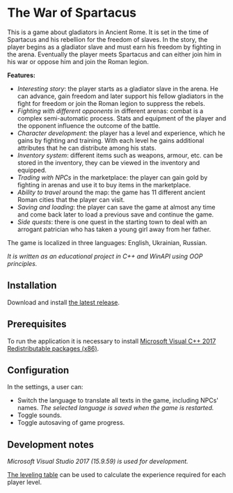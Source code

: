 # The War of Spartacus

This is a game about gladiators in Ancient Rome. It is set in the time of Spartacus and his rebellion for the freedom of slaves. In the story, the player begins as a gladiator slave and must earn his freedom by fighting in the arena. Eventually the player meets Spartacus and can either join him in his war or oppose him and join the Roman legion.

__Features:__

- _Interesting story_: the player starts as a gladiator slave in the arena. He can advance, gain freedom and later support his fellow gladiators in the fight for freedom or join the Roman legion to suppress the rebels.
- _Fighting with different opponents_ in different arenas: combat is a complex semi-automatic process. Stats and equipment of the player and the opponent influence the outcome of the battle.
- _Character development_: the player has a level and experience, which he gains by fighting and training. With each level he gains additional attributes that he can distribute among his stats.
- _Inventory system_: different items such as weapons, armour, etc. can be stored in the inventory, they can be viewed in the inventory and equipped.
- _Trading with NPCs_ in the marketplace: the player can gain gold by fighting in arenas and use it to buy items in the marketplace.
- _Ability to travel_ around the map: the game has 11 different ancient Roman cities that the player can visit.
- _Saving and loading_: the player can save the game at almost any time and come back later to load a previous save and continue the game.
- _Side quests_: there is one quest in the starting town to deal with an arrogant patrician who has taken a young girl away from her father.

The game is localized in three languages: English, Ukrainian, Russian.

_It is written as an educational project in C++ and WinAPI using OOP principles._

## Installation

Download and install [the latest release](https://github.com/serhii721/the-war-of-spartacus/releases/).

## Prerequisites

To run the application it is necessary to install [Microsoft Visual C++ 2017 Redistributable packages (x86)](https://aka.ms/vs/17/release/vc_redist.x86.exe).

## Configuration

In the settings, a user can:

- Switch the language to translate all texts in the game, including NPCs' names. _The selected language is saved when the game is restarted._
- Toggle sounds.
- Toggle autosaving of game progress.

## Development notes

_Microsoft Visual Studio 2017 (15.9.59) is used for development._

[The leveling table](./Docs/Leveling%20table.ods) can be used to calculate the experience required for each player level.

